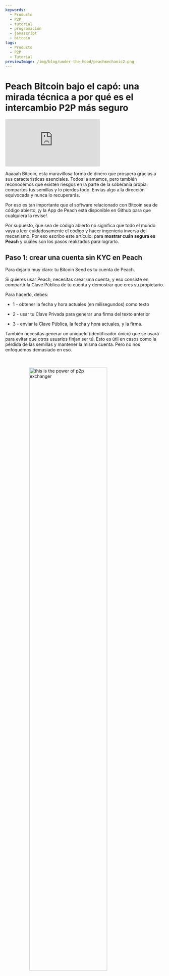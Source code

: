 ```yaml
---
keywords:
  - Producto
  - P2P
  - tutorial
  - programación
  - javascript
  - bitcoin
tags:
  - Producto
  - P2P
  - Tutorial
previewImage: /img/blog/under-the-hood/peachmechanic2.png
---
```


# Peach Bitcoin bajo el capó: una mirada técnica a por qué es el intercambio P2P más seguro


<div class="video-wrapper">
  <iframe
    src="https://www.youtube.com/embed/UvdbHlsPmK0"
    title="PEACH VIDEO OF Under the Hood"
    frameborder="0"
    allow="accelerometer; autoplay; clipboard-write; encrypted-media; gyroscope; picture-in-picture; web-share"
    referrerpolicy="strict-origin-when-cross-origin"
    allowfullscreen
  ></iframe>
</div>


Aaaaah Bitcoin, esta maravillosa forma de dinero que prospera gracias a sus características esenciales. Todos la amamos, pero también reconocemos que existen riesgos en la parte de la soberanía propia: compartes tus semillas y lo pierdes todo. Envías algo a la dirección equivocada y nunca lo recuperarás.

Por eso es tan importante que el software relacionado con Bitcoin sea de código abierto, ¡y la App de Peach está disponible en Github para que cualquiera la revise!

Por supuesto, que sea de código abierto no significa que todo el mundo vaya a leer cuidadosamente el código y hacer ingeniería inversa del mecanismo. Por eso escribo este artículo: para **mostrar cuán segura es Peach** y cuáles son los pasos realizados para lograrlo.

## Paso 1: crear una cuenta sin KYC en Peach

Para dejarlo muy claro: tu Bitcoin Seed es tu cuenta de Peach.

Si quieres usar Peach, necesitas crear una cuenta, y eso consiste en compartir la Clave Pública de tu cuenta y demostrar que eres su propietario.

Para hacerlo, debes:

*  1 - obtener la fecha y hora actuales (en milisegundos) como texto  

*  2 - usar tu Clave Privada para generar una firma del texto anterior  

*  3 - enviar la Clave Pública, la fecha y hora actuales, y la firma.

También necesitas generar un uniqueId (identificador único) que se usará para evitar que otros usuarios finjan ser tú. Esto es útil en casos como la pérdida de las semillas y mantener la misma cuenta. Pero no nos enfoquemos demasiado en eso.

<br><br>
<img src="/img/blog/under-the-hood/underthehood01.png" alt="this is the power of p2p exchanger" style="display:block; margin: auto; width: 70%;">
<br><br>


Aquí está el código para realizar esto en Javascript:

```j

  const seed = randomBytes(64);

  const root = bip32.fromSeed(seed, bitcoin);
  const child = root.derivePath("m/0");
  const keyPair = ECPair.fromPrivateKey(child.privateKey, { network: bitcoin });

  const publicKeyHex = Buffer.from(keyPair.publicKey).toString("hex");

  const session = axios.create({
    baseURL: "https://api.peachbitcoin.com/",
    httpAgent: new http.Agent({ keepAlive: false }),
    httpsAgent: new https.Agent({ keepAlive: false }),
  });

  const registerMessage = String(Date.now());
  const registerMessageSignature = signWithBtcPrivKey(registerMessage, keyPair);

  const resp = await session.post("v1/user/register", {
    publicKey: publicKeyHex,
    message: registerMessage,
    signature: registerMessageSignature,
    uniqueId: "my_own_unique_id_random_12345",
  });

  const accessToken = resp.data.accessToken;

  session.defaults.headers.common["authorization"] = accessToken;

```

¡Felicidades! Acabas de crear una cuenta en Peach. El servidor ha validado que, en este momento, eres el propietario del Par de Claves Bitcoin correspondiente a la Clave Pública enviada.

## Paso 2: enviar tu Clave Pública PGP

Habrá mucha encriptación, pero también algo de desencriptación. Las Claves Bitcoin solo permiten encriptación unidireccional, por lo que necesitaremos Claves PGP para realizar encriptación bidireccional. Esto es fundamental para cifrar y descifrar datos bancarios, mensajes de chat, etc.  

Enviar la Clave Pública PGP es similar al proceso de enviar la Clave Pública Bitcoin. Sin embargo, hay un paso adicional: firmar la Clave Pública PGP con la Clave Privada Bitcoin, para verificar doblemente que el usuario es propietario de ambas claves, la Bitcoin y la PGP.

<br><br>
<img src="/img/blog/under-the-hood/underthehood02.png" alt="this is the power of p2p exchanger" style="display:block; margin: auto; width: 70%;">
<br><br>

```j

const { privateKey: pgpPrivateKey, publicKey: pgpPublicKey } =
    await createPGPKey();

  const pgpPublicKeyMessageSignature = signWithBtcPrivKey(
    pgpPublicKey,
    keyPair
  );
  const setPgpKeysMessage = String(Date.now());

  const setPgpKeysMessageSignature = await signPGPMessage(
    pgpPrivateKey,
    setPgpKeysMessage
  );

  await session.patch("v1/user", {
    pgpPublicKey: pgpPublicKey, // the PGP Pub key
    signature: pgpPublicKeyMessageSignature, // the above signed by the BTC Key
    message: setPgpKeysMessage, // the current timestamp
    pgpSignature: setPgpKeysMessageSignature, // the above signed by the PGP Key
  });

```

En este momento, ¡Peach tiene tus Claves Públicas Bitcoin y PGP! Esto será extremadamente relevante para comerciar en Peach.


## Próximos pasos

A partir de aquí, el tutorial mostrará ambos lados: el del Comprador y el del Vendedor.

Los pasos serán los siguientes:

*   3.S El Vendedor crea una Oferta de Venta  

*   4.S El Vendedor financia el Escrow de Peach  

*   5.B El Comprador realiza una Solicitud de Comercio a la Oferta de Venta  

*   5.S El Vendedor acepta la Solicitud de Comercio del Comprador  

*   6.B El Comprador declara que la transferencia Fiat ha sido realizada  

*   6.S El Vendedor confirma que ha recibido el Pago  


## Paso 3.S: el Vendedor crea una Oferta de Venta

Crear una Oferta de Venta equivale a anunciar que estás dispuesto a vender una cantidad específica de Bitcoin. Pero eso no es todo: el Vendedor debe aceptar algo a cambio. En resumen, una Oferta de Venta es:

*   una cantidad de Bitcoin a vender  

*   las Monedas que el Vendedor acepta  

*   los Métodos de Pago que el Vendedor acepta (efectivo, Transferencia Bancaria, una transacción de Revolut, etc.)  

*   la Prima (qué tan caro es el Bitcoin respecto al valor de mercado actual)  


Si todo va bien, un Comprador se interesará en la oferta y solicitará comerciar con ella. En ese momento, tendrá que seleccionar una sola Moneda y un solo Método de Pago de entre los disponibles, pero mientras más opciones muestre el Vendedor, mayores serán sus posibilidades de atraer a un Comprador.

<br><br>
<img src="/img/blog/under-the-hood/underthehood03.png" alt="this is the power of p2p exchanger" style="display:block; margin: auto; width: 40%;">
<br><br>

```j

const sats_to_sell = 21000;
  const sell_premium = 1; // 1%
  const payment_data_currency = "EUR";
  const payment_data_method = "wise";

  const { address: returnAddress } = bitcoin.payments.p2wpkh({
    pubkey: Buffer.from(keyPair.publicKey),
    network: bitcoin,
  });
  const sellOfferPaymentDataToEncrypt = JSON.stringify({
    reference: "",
    userName: "@myWiseIdTradingBot",
  });

  const paymentDataEncryptSHA256 = await sha256(sellOfferPaymentDataToEncrypt);

  const offerCreateRes = await session.post("v1/offer", {
    type: "ask",
    amount: sats_to_sell,
    meansOfPayment: { [payment_data_currency]: [payment_data_method] }, // {"EUR": ["wise"]}
    paymentData: {
      [payment_data_method]: { hashes: [paymentDataEncryptSHA256] },
    },
    returnAddress: returnAddress,
    premium: sell_premium,
  });

```

Como puedes ver en el código, el Vendedor está anunciando que vende 21,000 sats (0.00021 Bitcoin) con una prima del 1%. Quiere recibir Euros a través de su cuenta Wise.  
Si prestas atención, NO está enviando su ID de cuenta Wise, solo está enviando un Hash. Peach nunca conocerá los Detalles del Método de Pago, para mantener el anonimato.  
También se envía una Dirección de Retorno. Esto se usa en caso de reembolso: si ningún Comprador quiere tu Bitcoin, puedes recuperarlo.

## Paso 4.S: el Vendedor financia el Escrow de Peach

Después de una solicitud exitosa a la API de Peach para crear la Oferta de Venta, el Vendedor obtiene el ID de la Oferta de Venta:

```j
const sellOfferId = offerCreateRes.data.id;

```

Este valor es importante, guárdalo. Hay otras formas de obtenerlo, pero por ahora consérvalo. La Oferta de Venta fue creada, pero aún no es pública: ningún Comprador puede interactuar con ella. Primero, el Vendedor necesita financiar el Escrow.

El Escrow es como una bóveda que requiere la autorización tanto del Vendedor como de Peach para abrirse. El Bitcoin se introduce en la bóveda y permanece allí de forma segura hasta el final del intercambio.  
Como requiere la autorización del Vendedor, y el Escrow es un Script en la Blockchain de Bitcoin (una dirección P2WSH), Peach necesita la Clave Pública del Vendedor para crear este Escrow.

En este momento, el Vendedor envía la Clave Pública que desea usar para el Escrow a Peach, Peach selecciona su propia Clave Pública para la bóveda y la construye, generando una dirección.

<br><br>
<img src="/img/blog/under-the-hood/underthehood04.png" alt="this is the power of p2p exchanger" style="display:block; margin: auto; width: 40%;">
<br><br>

```j
const childSell = root.derivePath(`m/84'/0'/0'/${sellOfferId}'`);

  const keyPairSellOffer = ECPair.fromPrivateKey(childSell.privateKey, {
    network: bitcoin,
  });

  const sellOfferPublicKey = Buffer.from(keyPairSellOffer.publicKey).toString(
    "hex"
  );

  const escrowCreateRes = await session.post(
    "v1/offer/" + sellOfferId + "/escrow",
    {
      publicKey: sellOfferPublicKey,
    }
  );

  const escrowAddress = escrowCreateRes.data.escrows.bitcoin;

  const escrowPeachPublicKey =
    escrowCreateRes.data.escrowPeachPublicKey.bitcoin;

```

Como puedes ver en el código, el Vendedor decidió derivar un nuevo Par de Claves usando el ID de la Oferta de Venta en la ruta de derivación. Este es un enfoque seguro, porque es fácilmente reproducible.  
Después de enviar la Clave Pública, la API de Peach devuelve la dirección a la que el Vendedor debe enviar los 21,000 sats. Sin embargo, no necesitas confiar ciegamente en que esta dirección es válida: puedes verificarla.

¡Así que verifiquémosla!

La API de Peach también devuelve la Clave Pública que Peach usó para este Escrow específico, y esto nos permitirá recrear la dirección escribiendo el Script de Bitcoin:

```j
   OP_IF
       ${script.number.encode(4320).toString("hex")}
       OP_CHECKSEQUENCEVERIFY
       OP_DROP
   OP_ELSE
       ${sellerPublicKey}
       OP_CHECKSIGVERIFY
   OP_ENDIF
   ${peachPublicKey}
   OP_CHECKSIG
```

Este es el Script que usamos para el Escrow:

*  siempre requiere la firma de Peach  

*  además, requiere:  
   * la firma del Vendedor  
   * o que se hayan minado 4320 bloques desde que el Bitcoin fue enviado a esa dirección  


¿Por qué 4320 bloques? Eso equivale a 30 días de bloques minados, a un promedio de 1 bloque cada 10 minutos.  
¿Y por qué existe esa alternativa de requerir solo la firma de Peach después de un mes? Porque los Vendedores podrían no cooperar, perder sus claves, etc.  
Algo es cierto: Peach tiene una reputación impecable en el manejo de los fondos de los Vendedores.

Después de construir el script, puedes verificar la dirección P2WSH que genera y comprobar que es la misma que la API de Peach envió como respuesta al crear el Escrow.

```j
  const multisigScript = bitcoin.script.compile([
    Buffer.from(sellOfferPublicKey, "hex"),
    bitcoin.opcodes.OP_CHECKSIGVERIFY,
  ]);

  const timelockScript = bitcoin.script.compile([
    bitcoin.script.number.encode(4320),
    bitcoin.opcodes.OP_CHECKSEQUENCEVERIFY,
    bitcoin.opcodes.OP_DROP,
  ]);

  const redeemScript = bitcoin.script.compile([
    bitcoin.opcodes.OP_IF,
    ...timelockScript,
    bitcoin.opcodes.OP_ELSE,
    ...multisigScript,
    bitcoin.opcodes.OP_ENDIF,
    Buffer.from(escrowPeachPublicKey, "hex"),
    bitcoin.opcodes.OP_CHECKSIG,
  ]);

  const escrowPayment = bitcoin.payments.p2wsh({
    redeem: { output: redeemScript },
    network: bitcoin,
  });

  console.log("Addresses Match:", escrowPayment.address === escrowAddress);

```

¡Perfecto! Ahora solo realiza una transacción Bitcoin a esa dirección y espera hasta que el Escrow sea declarado como financiado.

```j
  while (true) {
    const fundingStatusRes = await session.get(
      "v1/offer/" + sellOfferId + "/escrow"
    );
    if (fundingStatusRes.data.funding.status === "FUNDED") {
      break;
    }
  }

```

Una vez declarado como financiado (después de que se mine 1 bloque), la Oferta de Venta se vuelve pública y los Compradores pueden empezar a interactuar con ella.

## Paso 5.B: el Comprador realiza una Solicitud de Comercio a la Oferta de Venta

¡Ahora es el momento de que el Comprador entre en acción!

Primero, revisemos todas las Ofertas de Venta disponibles:

```j
const sellOffers = await session.get("v069/sellOffer");
```

Para simplificar, el Comprador se interesará en la primera Oferta de Venta disponible.

```j
const sellOfferToTradeRequestId = sellOffers.data.offers[0].id;
```

Ahora, el Comprador quiere realizar una Solicitud de Comercio, informando al Vendedor que está dispuesto a comerciar bajo sus condiciones.  
Suena simple, ¿verdad? Pero este es el paso más complejo de todo el proceso.

Desglosemos lo que el Comprador necesita enviar:

* el Método de Pago preferido (uno de los permitidos por el Vendedor)  
* la Moneda preferida (igual que arriba)  
* una Clave Simétrica (para que el Comprador y el Vendedor se comuniquen directamente) Encriptada  
* la firma de la Clave Simétrica  
* los Datos de Pago Encriptados usando la Clave Simétrica  
* una firma de los Datos de Pago  
* la Dirección de Liberación: donde el Comprador quiere recibir el Bitcoin comprado  
* la Firma del Mensaje de la Dirección de Liberación: una prueba de que el Comprador posee esa dirección, usando BIP 322  
* la tarifa máxima de minería: cuánto está dispuesto el Comprador a descontar de su Bitcoin final para pagar las tarifas mineras de la transacción final  

Es mucho, ¿verdad? ¡Pero por eso Peach es tan segura! Vamos paso a paso.

### El Método de Pago y la Moneda preferidos:

Este es el más simple:

```j
  const payment_data_currency = "EUR";
  const payment_data_method = "wise";

```

### La Clave Simétrica:

La Clave Simétrica se utilizará con cifrado bidireccional AES256: puedes cifrar un mensaje y luego descifrarlo usando la misma clave.

```j
async function decryptDataWithSymmetricKey(encryptedMessage, symmetricKey) {
  const message = await openpgp.readMessage({
    armoredMessage: encryptedMessage,
  });

  const { data: decrypted } = await openpgp.decrypt({
    message,
    passwords: [symmetricKey],
    format: "utf8",
  });

  return decrypted;
}

async function encryptDataWithSymmetricKey(data, symmetricKey) {
  const message = await openpgp.createMessage({ text: data });
  const encrypted = await openpgp.encrypt({
    message,
    passwords: [symmetricKey],
    format: "armored",
    config: {
      preferredSymmetricAlgorithm: openpgp.enums.symmetric.aes256,
    },
  });
  return encrypted;
}

```

Para crear una, simplemente genera un número aleatorio:

```j
  const symmetricKey = randomBytes(32);
  const symmetricKeyHex = symmetricKey.toString("hex");

```

No vas a enviar esta clave a simple vista: eso arruinaría su propósito.  
Debes cifrarla de manera que solo el Comprador y el Vendedor puedan descifrarla.  
Como ambos usuarios enviaron sus Claves Públicas PGP, necesitamos cifrarla de modo que solo se pueda descifrar usando una de las Claves Privadas PGP correspondientes:

```j
async function encryptForMultipleRecipients(secret, publicKeysArmored) {
  const publicKeys = await Promise.all(
    publicKeysArmored.map((armored) => openpgp.readKey({ armoredKey: armored }))
  );
  const message = await openpgp.createMessage({ text: secret });

  const encrypted = await openpgp.encrypt({
    message,
    encryptionKeys: publicKeys,
  });

  return encrypted;
}

  const matchingUserPgpPubKey = sellOffers.data.offers[0].user.pgpPublicKey;

  const symmetricKeyEncrypted = await encryptForMultipleRecipients(
    symmetricKeyHex,
    [pgpPublicKey, matchingUserPgpPubKey]
  );

```

Y para que el Vendedor esté seguro de que la Clave Simétrica fue creada por el Comprador, este también debe firmarla usando su clave PGP:

```j
  const symmetricKeySignature = await signPGPMessage(
    pgpPrivateKey,
    symmetricKeyHex
  );

```

### Los Datos de Pago:

Esta es la información más valiosa: tus Datos de Pago. Puede ser tu IBAN bancario, tu nombre de usuario de Revolut, cualquier dato que identifique el origen de tu pago Fiat.  
El Vendedor más tarde compartirá su información con el Comprador.

Ahora que tenemos una Clave Simétrica, podemos usarla para cifrar los Datos de Pago, y luego el Vendedor la usará para descifrarlos.

```j
const paymentDataToEncrypt = JSON.stringify({
    reference: "",
    userName: "@buyerWiseId",
  });

const paymentDataEncrypted = await encryptDataWithSymmetricKey(
paymentDataToEncrypt,
symmetricKeyHex
);

const paymentDataSignature = await signPGPMessage(
pgpPrivateKey,
paymentDataToEncrypt
);

```

### Definir la Dirección de Liberación y probar la propiedad:

Debes definir a qué dirección quieres que se envíe el Bitcoin de la transacción una vez completada. Crear una dirección es la parte fácil.  
La parte difícil es probar la propiedad de la dirección.  
Hacemos esto por motivos regulatorios, para asegurar que el Comprador es realmente el propietario, y además actúa como una precaución extra (esto por sí solo hace que Peach sea inmune al ataque de sustitución de direcciones usando librerías Javascript de septiembre de 2025).

La prueba de propiedad se realiza usando BIP-322, que te permite usar tu Clave Privada Bitcoin para firmar un mensaje que puede validarse usando la Dirección.

```j
  const { address } = bitcoin.payments.p2wpkh({
    pubkey: Buffer.from(keyPair.publicKey),
    network: bitcoin,
  });

  const ownershipMessage =
    "I confirm that only I, peach" +
    publicKeyHex.slice(0, 8) +
    ", control the address " +
    address;

  const releaseAddressSignature = signWithBIP322(
    wif,
    address,
    ownershipMessage
  );

```

### Un último detalle: la tarifa máxima de minería:

Como Comprador, puede que no quieras gastar demasiado en tarifas para recibir tu Bitcoin, y prefieras esperar a que las tarifas bajen antes de recibir los fondos.  
En este caso, puedes definir la Tarifa Máxima de Minería que estás dispuesto a “pagar” para que te envíen el Bitcoin.

### Finalmente, realizas la Solicitud de Comercio a la Oferta de Venta

¡Vaya recorrido! Pero aquí está, y puedes enviarla.

```j
  await session.post(
    "v069/sellOffer/" + sellOfferToTradeRequestId + "/tradeRequestPerformed",
    {
      paymentMethod: payment_data_method,
      currency: payment_data_currency,
      paymentDataHashed: paymentDataToEncryptSHA256,
      paymentDataEncrypted: paymentDataEncrypted,
      paymentDataSignature: paymentDataSignature,
      symmetricKeyEncrypted: symmetricKeyEncrypted,
      symmetricKeySignature: symmetricKeySignature,
      maxMiningFeeRate: 2, // sats/vb
      releaseAddress: address,
      releaseAddressMessageSignature: releaseAddressSignature,
    }
  );

```

<br><br>
<img src="/img/blog/under-the-hood/underthehood05.png" alt="this is the power of p2p exchanger" style="display:block; margin: auto; width: 40%;">
<br><br>

Ahora es el turno del Vendedor de aceptarla.

## Paso 5.S: el Vendedor acepta la Solicitud de Comercio

El Vendedor ha estado esperando que un Comprador interactúe con su Oferta de Venta.  
Revisa la lista de Solicitudes de Comercio:

```j
const receivedTradeRequestRequest = await session.get(
    "v069/sellOffer/" + sellOfferId + "/tradeRequestReceived"
  );

  const tradeReq = receivedTradeRequestRequest.data[0];

```

Si el Vendedor desea aceptar la Solicitud de Comercio, debe compartir sus Datos de Pago con el Comprador, para que este sepa a dónde debe enviarse el pago Fiat.

Como el Comprador ya creó y envió una Clave Simétrica, el Vendedor puede descifrarla (porque fue cifrada con su propia Clave Pública PGP) y usarla para cifrar sus propios Datos de Pago.

```j
  const receivedSymmetricKey = await decryptWithPrivateKey(
    tradeReq.symmetricKeyEncrypted,
    pgpPrivateKey
  );

  const sellOfferPaymentDataEncrypted = await encryptDataWithSymmetricKey(
    sellOfferPaymentDataToEncrypt,
    receivedSymmetricKey
  );

  const sellOfferPaymentDataSignature = await signPGPMessage(
    pgpPrivateKey,
    sellOfferPaymentDataToEncrypt
  );

```

¡Y eso es todo! Ahora el Vendedor puede aceptar la Solicitud de Comercio y comienza una transacción oficial.

<br><br>
<img src="/img/blog/under-the-hood/underthehood06.png" alt="this is the power of p2p exchanger" style="display:block; margin: auto; width: 40%;">
<br><br>

```j
  await session.post(
    "v069/sellOffer/" +
      sellOfferId +
      "/tradeRequestReceived/" +
      tradeReq.userId +
      "/accept",
    {
      paymentDataEncrypted: sellOfferPaymentDataEncrypted,
      paymentDataSignature: sellOfferPaymentDataSignature,
      paymentData: {
        [payment_data_method]: { hashes: [paymentDataEncryptSHA256] },
      },
    }
  );

```

Si entender todo el proceso fue difícil, aquí hay una imagen para ilustrarlo:

<br><br>
<img src="/img/blog/under-the-hood/underthehood07.png" alt="this is the power of p2p exchanger" style="display:block; margin: auto; width: 90%;">
<br><br>

## Paso 6.B: el Comprador declara que el Pago ha sido realizado

El Comprador puede verificar si tiene Contratos (que son intercambios acordados entre un Comprador y un Vendedor) consultando el endpoint de resúmenes de Contrato:

```j
  const contractsRes = await session.get("v1/contracts/summary");
  const contract = contractsRes.data.find((obj) =>
    obj.id.startsWith(sellOfferToTradeRequestId + "-")
  );

  if (contract.tradeStatus !== "paymentRequired") throw Error;
```

Esto le proporcionará una lista de todos los Contratos en los que participa.  
Si hay un Contrato con el estado de intercambio “paymentRequired”, entonces es su turno de realizar el pago Fiat.

Para que eso suceda, debe descifrar los Datos de Pago del Vendedor usando la Clave Simétrica del momento en que se realizó la Solicitud de Comercio.  
Si no la guardó, no hay problema, porque está disponible para él y puede descifrarla con su Clave Privada PGP.

```j

  const contractRes = await session.get("v1/contract/" + contract.id);

  const receivedSymmetricKey = await decryptWithPrivateKey(
    contractRes.data.symmetricKeyEncrypted,
    pgpPrivateKey
  );

  if (receivedSymmetricKey !== symmetricKeyHex) throw Error;

  const decryptedSellerPaymentData = await decryptDataWithSymmetricKey(
    contractRes.data.paymentDataEncrypted,
    receivedSymmetricKey
  );

  console.log("Seller Payment Data ", JSON.parse(decryptedSellerPaymentData));
```

Ahora esto debe ocurrir fuera de Peach: el Comprador abre su aplicación bancaria (u otra similar) y realiza una transferencia Fiat al destinatario de los Datos de Pago del Vendedor.

Si este paso, como lector, te genera dudas, recuerda que el Bitcoin ya está en el Escrow, controlado por Peach y el Vendedor.  
Incluso puedes acceder a la dirección del Escrow, que está disponible en los datos del Contrato devueltos por la API, y usar un explorador de Blockchain para verificar si el Bitcoin está allí.

Después de realizar la transferencia Fiat, el Comprador debe declarar que el Pago fue realizado:

```j
  const confirmPaymentRes = await session.post(
    "v1/contract/" + contract.id + "/payment/confirm"
  );
```

<br><br>
<img src="/img/blog/under-the-hood/underthehood08.png" alt="this is the power of p2p exchanger" style="display:block; margin: auto; width: 40%;">
<br><br>

Este fue el último paso del Comprador.  
Ahora el Vendedor debe confirmar que ha recibido el pago Fiat y liberar el Bitcoin del Escrow a la dirección del Comprador.

## Paso 6.S: el Vendedor confirma que ha recibido el Pago

De manera similar al Comprador, el Vendedor revisa los Contratos que le han sido asignados.

```j
  const contractsRes = await session.get("v1/contracts/summary");
  const contract = contractsRes.data[0];

  const contractRes = await session.get("v1/contract/" + contract.id);

```

En la respuesta de la API del Contrato, el Vendedor obtendrá una Transacción Bitcoin Parcialmente Firmada (PSBT), que es una transacción del Bitcoin en el Escrow hacia la dirección del Comprador, con una firma de Peach.  
Esto significa que solo necesita la firma del Vendedor para convertirse en una transacción válida:

```j
  const releasePSBTBase64 = contractRes.data.releasePsbt;

  const parsedPSBT = bitcoin.Psbt.fromBase64(releasePSBTBase64, {
    network: bitcoin,
  });

  parsedPSBT.signInput(0, childSell);

```

<br><br>
<img src="/img/blog/under-the-hood/underthehood09.png" alt="this is the power of p2p exchanger" style="display:block; margin: auto; width: 40%;">
<br><br>

Ahora el Vendedor puede finalizar la Transacción, pasando las dos firmas y el Script Bitcoin del Escrow.  
Como estamos usando la ruta MultiSig del script (escrita como la segunda ruta), debemos pasar OP_FALSE a la pila para que la instrucción IF se evalúe correctamente.

```j
export const getFinalScript = (_inputIndex, input, bitcoinScript) => {
  const network = bitcoin;

  const payment = payments.p2wsh({
    network,
    redeem: {
      network,
      output: bitcoinScript,
      input: bitcoin.script.compile([
        input.partialSig[0].signature,
        input.partialSig[1].signature,
        opcodes.OP_FALSE,
      ]),
    },
  });

  parsedPSBT.finalizeInput(0, getFinalScript);

  const tx = parsedPSBT.extractTransaction().toHex();

```

El último paso: enviar la Transacción finalizada a la API de Peach:

```j
  await session.post("v1/contract/" + contract.id + "/payment/confirm", {
    releaseTransaction: tx,
  });

```

¡Damas y caballeros, así es como comerciamos en Peach con la máxima seguridad y privacidad!
